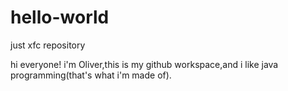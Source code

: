 # hello-world
just xfc repository

hi everyone!
i'm Oliver,this is my github workspace,and i like java programming(that's what i'm made of).
  
